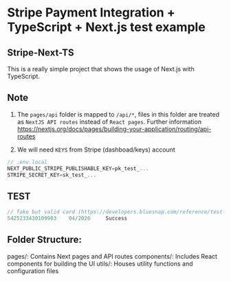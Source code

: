 # Stripe Payment Integration + TypeScript + Next.js test example

## Stripe-Next-TS

This is a really simple project that shows the usage of Next.js with TypeScript.

## Note

1) The `pages/api` folder is mapped to `/api/*`, files in this folder are treated as `NextJS API routes` instead of `React pages`. Further information https://nextjs.org/docs/pages/building-your-application/routing/api-routes

2) We will need `KEYS` from Stripe (dashboad/keys) account

```js
// .env.local
NEXT_PUBLIC_STRIPE_PUBLISHABLE_KEY=pk_test_...
STRIPE_SECRET_KEY=sk_test_...
```

## TEST

```js
// fake but valid card (https://developers.bluesnap.com/reference/test-credit-cards)
5425233430109903	04/2026	    Success
```


## Folder Structure:

pages/: Contains Next pages and API routes
components/: Includes React components for building the UI
utils/: Houses utility functions and configuration files


